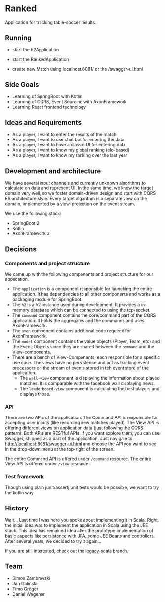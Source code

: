 # Ranked

Application for tracking table-soccer results.

## Running

* start the h2Application
* start the RankedApplication

* create new Match using localhost:8081/  or the /swagger-ui.html 

## Side Goals

- Learning of SpringBoot with Kotlin
- Learning of CQRS, Event Sourcing with AxonFramework
- Learning React frontend technology

## Ideas and Requirements

- As a player, I want to enter the results of the match
- As a player, I want to use chat bot for entering the data
- As a player, I want to have a classic UI for entering data
- As a player, I want to know my global ranking (elo-based)
- As a player, I want to know my ranking over the last year

## Development and architecture

We have several input channels and currently unknown algorithms to calculate on data and represent UI. In the same time, 
we know the target domain very well, so we foster domain-driven design and start with CQRS ES architecture style.
Every target algorithm is a separate view on the domain, implemented by a view-projection on the event stream.

We use the following stack:

- SpringBoot 2
- Kotlin
- AxonFramework 3

## Decisions

### Components and project structure

We came up with the following components and project structure for our application. 

- The `application` is a component responsible for launching the entire application. It has dependencies to all other 
components and works as a packaging module for SpringBoot.
- The `h2` is a h2 instance used during development. It provides a in-memory database which can be connected to using the tcp-socket.
- The `command` component contains the core/command part of the CQRS application. It holds the aggregates and the commands and uses AxonFramework. 
- The `axon` component contains additional code required for AxonFramework.
- The `model` component contains the value objects (Player, Team, etc) and the Event-Objects since they are shared between the `command` and the View-components.
- There are a bunch of View-Components, each responsible for a specific use case. The views have no persistence and act as tracking event processors on the stream 
of events stored in teh event store of the application. 
  - The `wall-view` component is displaying the information about played matches. It is comparable with the facebook wall displaying news.
  - The `leaderboard-view` component is calculating the best players and displays those.
  
### API

There are two APIs of the application. The Command API is responsible for accepting user inputs (like recording new matches played). The View API is
offering different views on application data (just following the CQRS pattern). Both APIs are RESTful APIs. If you want explore them, you can use Swagger,
shipped as a part of the application. Just navigate to [http://localhost:8081/swagger-ui.html](http://localhost:8081/swagger-ui.html) and choose the 
API you want to see in the drop-down menu at the top-right of the screen.

The entire Command API is offered under `/command` resource. The entire View API is offered under `/view` resource. 


### Test framework

Though using plain junit/assertj unit tests would be possible, we want to try the kotlin way.


## History

Wait... Last time I was here you spoke about implementing it in Scala. Right, the initial idea was to implement the application 
in Scala using the JEE stack. This idea has remained idea after the prototype implementation of basic aspects like persistence with JPA, 
some JEE Beans and controllers. After several years, we decided to try it again...

If you are still interested, check out the [legacy-scala](https://github.com/holisticon/ranked/tree/legacy-scala) branch.


## Team

- Simon Zambrovski
- Jan Galinski
- Timo Gröger
- Daniel Wegener





